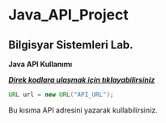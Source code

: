 # Java_API_Project
## Bilgisyar Sistemleri Lab.

**Java API Kullanımı**

_**[Direk kodlara ulaşmak için tıklayabilirsiniz](src/api_baglanti.java)**_
```java
URL url = new URL("API_URL");
```
Bu kısıma API adresini yazarak kullabilirsiniz.

